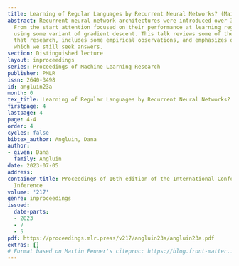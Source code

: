 ```yaml
---
title: Learning of Regular Languages by Recurrent Neural Networks? (Mainly Questions)
abstract: Recurrent neural network architectures were introduced over 30 years ago.
  From the start attention focused on their performance at learning regular languages
  using some variant of gradient descent. This talk reviews some of the history of
  that research, includes some empirical observations, and emphasizes questions to
  which we still seek answers.
section: Distinguished lecture
layout: inproceedings
series: Proceedings of Machine Learning Research
publisher: PMLR
issn: 2640-3498
id: angluin23a
month: 0
tex_title: Learning of Regular Languages by Recurrent Neural Networks? (Mainly Questions)
firstpage: 4
lastpage: 4
page: 4-4
order: 4
cycles: false
bibtex_author: Angluin, Dana
author:
- given: Dana
  family: Angluin
date: 2023-07-05
address:
container-title: Proceedings of 16th edition of the International Conference on Grammatical
  Inference
volume: '217'
genre: inproceedings
issued:
  date-parts:
  - 2023
  - 7
  - 5
pdf: https://proceedings.mlr.press/v217/angluin23a/angluin23a.pdf
extras: []
# Format based on Martin Fenner's citeproc: https://blog.front-matter.io/posts/citeproc-yaml-for-bibliographies/
---
```

